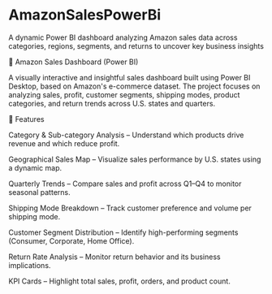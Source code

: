 # AmazonSalesPowerBi
A dynamic Power BI dashboard analyzing Amazon sales data across categories, regions, segments, and returns to uncover key business insights

🛒 Amazon Sales Dashboard (Power BI)


A visually interactive and insightful sales dashboard built using Power BI Desktop, based on Amazon's e-commerce dataset. The project focuses on analyzing sales, profit, customer segments, shipping modes, product categories, and return trends across U.S. states and quarters.

📌 Features

Category & Sub-category Analysis – Understand which products drive revenue and which reduce profit.

Geographical Sales Map – Visualize sales performance by U.S. states using a dynamic map.

Quarterly Trends – Compare sales and profit across Q1–Q4 to monitor seasonal patterns.

Shipping Mode Breakdown – Track customer preference and volume per shipping mode.

Customer Segment Distribution – Identify high-performing segments (Consumer, Corporate, Home Office).

Return Rate Analysis – Monitor return behavior and its business implications.

KPI Cards – Highlight total sales, profit, orders, and product count.
